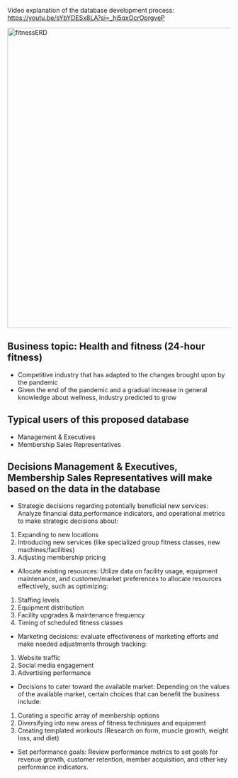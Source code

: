 

Video explanation of the database development process: https://youtu.be/sYbYDESx8LA?si=_hj5qxOcrOprgveP

<img width="676" alt="fitnessERD" src="https://github.com/anitatan2003/FitnessClub-Database/assets/77257907/1508bd42-1849-43c1-a8ec-07867ba93a2d">


## Business topic: Health and fitness (24-hour fitness)
- Competitive industry that has adapted to the changes brought upon by the
pandemic
- Given the end of the pandemic and a gradual increase in general knowledge about
wellness, industry predicted to grow

## Typical users of this proposed database
- Management & Executives
- Membership Sales Representatives
  
## Decisions Management & Executives, Membership Sales Representatives will make based on the data in the database
   
- Strategic decisions regarding potentially beneficial new services: Analyze financial data,performance indicators, and operational metrics to make strategic decisions about:
1. Expanding to new locations
2. Introducing new services (like specialized group fitness classes, new machines/facilities)
3. Adjusting membership pricing
   
- Allocate existing resources: Utilize data on facility usage, equipment maintenance, and
customer/market preferences to allocate resources effectively, such as optimizing:
1. Staffing levels
2. Equipment distribution
3. Facility upgrades & maintenance frequency
4. Timing of scheduled fitness classes
   
- Marketing decisions: evaluate effectiveness of marketing efforts and make needed
adjustments through tracking:
1. Website traffic
2. Social media engagement
3. Advertising performance
   
- Decisions to cater toward the available market: Depending on the values of the available
market, certain choices that can benefit the business include:
1. Curating a specific array of membership options
2. Diversifying into new areas of fitness techniques and equipment
3. Creating templated workouts (Research on form, muscle growth, weight loss, and
diet)

- Set performance goals: Review performance metrics to set goals for revenue growth,
customer retention, member acquisition, and other key performance indicators.

